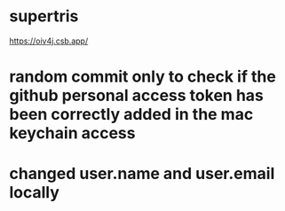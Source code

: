 
# supertris
https://oiv4j.csb.app/


# random commit only to check if the github personal access token has been correctly added in the mac keychain access

# changed user.name and user.email locally